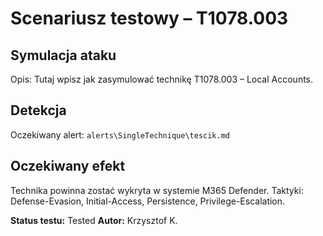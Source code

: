 # Scenariusz testowy – T1078.003

## Symulacja ataku

Opis: Tutaj wpisz jak zasymulować technikę T1078.003 – Local Accounts.

## Detekcja

Oczekiwany alert: `alerts\SingleTechnique\tescik.md`

## Oczekiwany efekt

Technika powinna zostać wykryta w systemie M365 Defender. Taktyki: Defense-Evasion, Initial-Access, Persistence, Privilege-Escalation.

**Status testu:** Tested
**Autor:** Krzysztof K.
